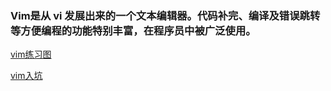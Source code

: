 ### Vim是从 vi 发展出来的一个文本编辑器。代码补完、编译及错误跳转等方便编程的功能特别丰富，在程序员中被广泛使用。

[vim练习图](http://www.runoob.com/wp-content/uploads/2015/10/vi-vim-cheat-sheet-sch.gif)

[vim入坑](https://www.jianshu.com/p/5cbbac75f228)